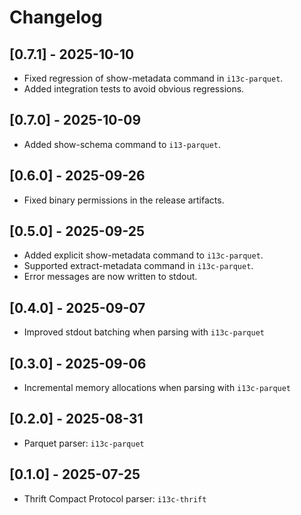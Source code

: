 # Changelog

## [0.7.1] - 2025-10-10
- Fixed regression of show-metadata command in `i13c-parquet`.
- Added integration tests to avoid obvious regressions.

## [0.7.0] - 2025-10-09
- Added show-schema command to `i13-parquet`.

## [0.6.0] - 2025-09-26
- Fixed binary permissions in the release artifacts.

## [0.5.0] - 2025-09-25
- Added explicit show-metadata command to `i13c-parquet`.
- Supported extract-metadata command in `i13c-parquet`.
- Error messages are now written to stdout.

## [0.4.0] - 2025-09-07
- Improved stdout batching when parsing with `i13c-parquet`

## [0.3.0] - 2025-09-06
- Incremental memory allocations when parsing with `i13c-parquet`

## [0.2.0] - 2025-08-31
- Parquet parser: `i13c-parquet`

## [0.1.0] - 2025-07-25
- Thrift Compact Protocol parser: `i13c-thrift`
